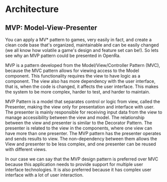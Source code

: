 Architecture
============
## MVP: Model-View-Presenter

You can apply a MV* pattern to games, very easily in fact, and create a clean code base that's organized, maintainable and can be easily changed (we all know how volatile a game's design and feature set can be!). So lets see why an MVP pattern could be presented in OpenRa. 

MVP is a pattern developed from the Model/View/Controller Pattern (MVC), because the MVC pattern allows for viewing access to the Model component. This functionality requires the view to have logic as a component. The view also has more dependency with the user interface, that is, when the code is changed, it affects the user interface. This makes the system to be more complex, harder to test, and harder to maintain.

MVP Pattern is a model that separates control or logic from view, called the Presenter, making the view only for presentation and interface with user. The presenter is mainly responsible for receiving input data from the view to manage accessibility between the view and model. 
The relationship between the view and presenter is similar to the Decorator Pattern. The presenter is related to the view in the components, where one view can have more than one presenter. The MVP pattern has the presenter operates and sends results to view. The non-dependency between them allows the View and presenter to be less complex, and one presenter can be reused with different views.

In our case we can say that the MVP design pattern is preferred over MVC because this application needs to provide support for multiple user interface technologies. It is also preferred because it has complex user interface with a lot of user interaction. 
